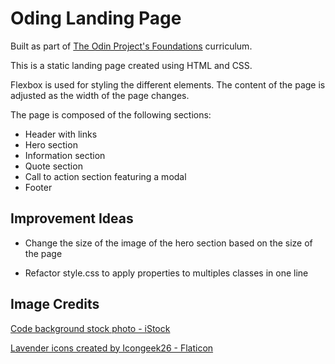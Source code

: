 # Oding Landing Page

Built as part of [The Odin Project's Foundations](https://www.theodinproject.com/paths/foundations/courses/foundations) curriculum.

This is a static landing page created using HTML and CSS.

Flexbox is used for styling the different elements. The content of the page is adjusted as the width of the page changes.

The page is composed of the following sections:
* Header with links
* Hero section
* Information section
* Quote section
* Call to action section featuring a modal
* Footer

## Improvement Ideas

* Change the size of the image of the hero section based on the size of the page

* Refactor style.css to apply properties to multiples classes in one line

## Image Credits

[Code background stock photo - iStock](https://www.istockphoto.com/en/photo/programming-source-code-abstract-background-gm1047259374-280143656?phrase=code%20html)

[Lavender icons created by Icongeek26 - Flaticon](https://www.flaticon.com/free-icons/lavender")